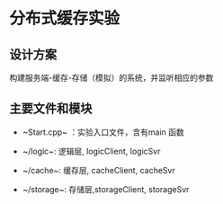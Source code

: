 # 分布式缓存实验

## 设计方案

构建服务端-缓存-存储（模拟）的系统，并监听相应的参数

## 主要文件和模块


* ~Start.cpp~ ：实验入口文件，含有main 函数

* ~/logic~: 逻辑层, logicClient, logicSvr

* ~/cache~: 缓存层, cacheClient, cacheSvr

* ~/storage~: 存储层,storageClient, storageSvr